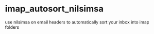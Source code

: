 imap_autosort_nilsimsa
======================

use nilsimsa on email headers to automatically sort your inbox into imap folders
